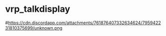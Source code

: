 # vrp_talkdisplay

#https://cdn.discordapp.com/attachments/761876407332634624/795942231810375699/unknown.png
